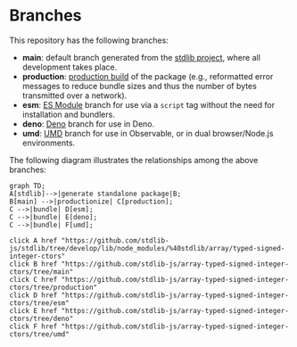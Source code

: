 <!--

@license Apache-2.0

Copyright (c) 2022 The Stdlib Authors.

Licensed under the Apache License, Version 2.0 (the "License");
you may not use this file except in compliance with the License.
You may obtain a copy of the License at

    http://www.apache.org/licenses/LICENSE-2.0

Unless required by applicable law or agreed to in writing, software
distributed under the License is distributed on an "AS IS" BASIS,
WITHOUT WARRANTIES OR CONDITIONS OF ANY KIND, either express or implied.
See the License for the specific language governing permissions and
limitations under the License.

-->

# Branches

This repository has the following branches:

-   **main**: default branch generated from the [stdlib project][stdlib-url], where all development takes place.
-   **production**: [production build][production-url] of the package (e.g., reformatted error messages to reduce bundle sizes and thus the number of bytes transmitted over a network).
-   **esm**: [ES Module][esm-url] branch for use via a `script` tag without the need for installation and bundlers.
-   **deno**: [Deno][deno-url] branch for use in Deno.
-   **umd**: [UMD][umd-url] branch for use in Observable, or in dual browser/Node.js environments.

The following diagram illustrates the relationships among the above branches:

```mermaid
graph TD;
A[stdlib]-->|generate standalone package|B;
B[main] -->|productionize| C[production];
C -->|bundle| D[esm];
C -->|bundle| E[deno];
C -->|bundle| F[umd];

click A href "https://github.com/stdlib-js/stdlib/tree/develop/lib/node_modules/%40stdlib/array/typed-signed-integer-ctors"
click B href "https://github.com/stdlib-js/array-typed-signed-integer-ctors/tree/main"
click C href "https://github.com/stdlib-js/array-typed-signed-integer-ctors/tree/production"
click D href "https://github.com/stdlib-js/array-typed-signed-integer-ctors/tree/esm"
click E href "https://github.com/stdlib-js/array-typed-signed-integer-ctors/tree/deno"
click F href "https://github.com/stdlib-js/array-typed-signed-integer-ctors/tree/umd"
```

[stdlib-url]: https://github.com/stdlib-js/stdlib/tree/develop/lib/node_modules/%40stdlib/array/typed-signed-integer-ctors
[production-url]: https://github.com/stdlib-js/array-typed-signed-integer-ctors/tree/production
[deno-url]: https://github.com/stdlib-js/array-typed-signed-integer-ctors/tree/deno
[umd-url]: https://github.com/stdlib-js/array-typed-signed-integer-ctors/tree/umd
[esm-url]: https://github.com/stdlib-js/array-typed-signed-integer-ctors/tree/esm